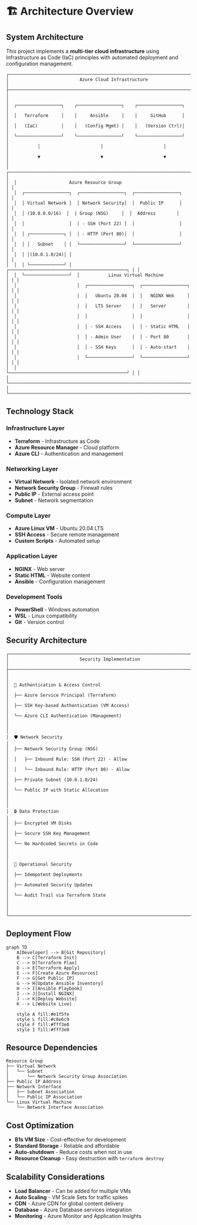 # 🏗️ Architecture Overview

## System Architecture

This project implements a **multi-tier cloud infrastructure** using Infrastructure as Code (IaC) principles with automated deployment and configuration management.

```
┌─────────────────────────────────────────────────────────────────────────────┐
│                           Azure Cloud Infrastructure                        │
├─────────────────────────────────────────────────────────────────────────────┤
│                                                                             │
│  ┌─────────────────┐    ┌─────────────────┐    ┌─────────────────┐        │
│  │   Terraform     │    │     Ansible     │    │     GitHub      │        │
│  │   (IaC)         │    │   (Config Mgmt) │    │   (Version Ctrl)│        │
│  └─────────────────┘    └─────────────────┘    └─────────────────┘        │
│           │                       │                       │                │
│           ▼                       ▼                       ▼                │
│  ┌─────────────────────────────────────────────────────────────────────────┐ │
│  │                    Azure Resource Group                                │ │
│  │  ┌─────────────────┐  ┌─────────────────┐  ┌─────────────────┐        │ │
│  │  │ Virtual Network │  │ Network Security│  │  Public IP      │        │ │
│  │  │ (10.0.0.0/16)  │  │ Group (NSG)     │  │  Address        │        │ │
│  │  │                 │  │ - SSH (Port 22) │  │                 │        │ │
│  │  │ ┌─────────────┐ │  │ - HTTP (Port 80)│  │                 │        │ │
│  │  │ │   Subnet    │ │  └─────────────────┘  └─────────────────┘        │ │
│  │  │ │(10.0.1.0/24)│ │                                               │ │
│  │  │ └─────────────┘ │  ┌─────────────────────────────────────────────┐ │ │
│  │  └─────────────────┘  │           Linux Virtual Machine             │ │ │
│  │                       │  ┌─────────────────┐  ┌─────────────────┐  │ │ │
│  │                       │  │   Ubuntu 20.04  │  │   NGINX Web     │  │ │ │
│  │                       │  │   LTS Server    │  │   Server        │  │ │ │
│  │                       │  │                 │  │                 │  │ │ │
│  │                       │  │ - SSH Access    │  │ - Static HTML   │  │ │ │
│  │                       │  │ - Admin User    │  │ - Port 80       │  │ │ │
│  │                       │  │ - SSH Keys      │  │ - Auto-start    │  │ │ │
│  │                       │  └─────────────────┘  └─────────────────┘  │ │ │
│  │                       └─────────────────────────────────────────────┘ │ │
│  └─────────────────────────────────────────────────────────────────────────┘ │
└─────────────────────────────────────────────────────────────────────────────┘
```

## Technology Stack

### **Infrastructure Layer**
- **Terraform** - Infrastructure as Code
- **Azure Resource Manager** - Cloud platform
- **Azure CLI** - Authentication and management

### **Networking Layer**
- **Virtual Network** - Isolated network environment
- **Network Security Group** - Firewall rules
- **Public IP** - External access point
- **Subnet** - Network segmentation

### **Compute Layer**
- **Azure Linux VM** - Ubuntu 20.04 LTS
- **SSH Access** - Secure remote management
- **Custom Scripts** - Automated setup

### **Application Layer**
- **NGINX** - Web server
- **Static HTML** - Website content
- **Ansible** - Configuration management

### **Development Tools**
- **PowerShell** - Windows automation
- **WSL** - Linux compatibility
- **Git** - Version control

## Security Architecture

```
┌─────────────────────────────────────────────────────────────────────────────┐
│                           Security Implementation                          │
├─────────────────────────────────────────────────────────────────────────────┤
│                                                                             │
│  🔐 Authentication & Access Control                                        │
│  ├── Azure Service Principal (Terraform)                                   │
│  ├── SSH Key-based Authentication (VM Access)                             │
│  └── Azure CLI Authentication (Management)                                │
│                                                                             │
│  🛡️ Network Security                                                       │
│  ├── Network Security Group (NSG)                                          │
│  │   ├── Inbound Rule: SSH (Port 22) - Allow                             │
│  │   └── Inbound Rule: HTTP (Port 80) - Allow                             │
│  ├── Private Subnet (10.0.1.0/24)                                         │
│  └── Public IP with Static Allocation                                      │
│                                                                             │
│  🔒 Data Protection                                                         │
│  ├── Encrypted VM Disks                                                    │
│  ├── Secure SSH Key Management                                             │
│  └── No Hardcoded Secrets in Code                                         │
│                                                                             │
│  🚀 Operational Security                                                   │
│  ├── Idempotent Deployments                                                │
│  ├── Automated Security Updates                                            │
│  └── Audit Trail via Terraform State                                       │
│                                                                             │
└─────────────────────────────────────────────────────────────────────────────┘
```

## Deployment Flow

```mermaid
graph TD
    A[Developer] --> B[Git Repository]
    B --> C[Terraform Init]
    C --> D[Terraform Plan]
    D --> E[Terraform Apply]
    E --> F[Create Azure Resources]
    F --> G[Get Public IP]
    G --> H[Update Ansible Inventory]
    H --> I[Ansible Playbook]
    I --> J[Install NGINX]
    J --> K[Deploy Website]
    K --> L[Website Live]
    
    style A fill:#e1f5fe
    style L fill:#c8e6c9
    style F fill:#fff3e0
    style I fill:#fff3e0
```

## Resource Dependencies

```
Resource Group
├── Virtual Network
│   └── Subnet
│       └── Network Security Group Association
├── Public IP Address
├── Network Interface
│   ├── Subnet Association
│   └── Public IP Association
└── Linux Virtual Machine
    └── Network Interface Association
```

## Cost Optimization

- **B1s VM Size** - Cost-effective for development
- **Standard Storage** - Reliable and affordable
- **Auto-shutdown** - Reduce costs when not in use
- **Resource Cleanup** - Easy destruction with `terraform destroy`

## Scalability Considerations

- **Load Balancer** - Can be added for multiple VMs
- **Auto Scaling** - VM Scale Sets for traffic spikes
- **CDN** - Azure CDN for global content delivery
- **Database** - Azure Database services integration
- **Monitoring** - Azure Monitor and Application Insights 